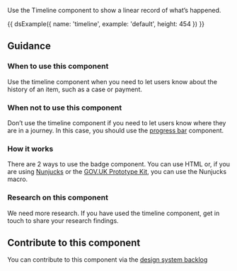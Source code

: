 Use the Timeline component to show a linear record of what’s happened.

{{ dsExample({
  name: 'timeline',
  example: 'default',
  height: 454
}) }}

## Guidance

### When to use this component

Use the timeline component when you need to let users know about the history of an item, such as a case or payment.

### When not to use this component

Don’t use the timeline component if you need to let users know where they are in a journey. In this case, you should use the [progress bar](/components/progress-bar/) component.

### How it works

There are 2 ways to use the badge component. You can use HTML or, if you are using [Nunjucks](https://mozilla.github.io/nunjucks/) or the [GOV.UK Prototype Kit](https://govuk-prototype-kit.herokuapp.com/), you can use the Nunjucks macro.

### Research on this component

We need more research. If you have used the timeline component, get in touch to share your research findings.

## Contribute to this component

You can contribute to this component via the [design system backlog](https://github.com/ministryofjustice/mojdt-design-system-backlog/)
